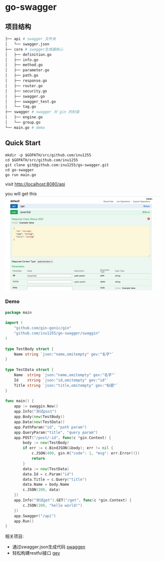 # go-swagger

## 项目结构

``` bash
├── api # swagger 文件夹
│   └── swagger.json
├── core # swagger生成器核心
│   ├── definition.go
│   ├── info.go
│   ├── method.go
│   ├── parameter.go
│   ├── path.go
│   ├── response.go
│   ├── router.go
│   ├── security.go
│   ├── swagger.go
│   ├── swagger_test.go
│   └── tag.go
├── swagger # swagger 对 gin 的封装
│   ├── engine.go
│   └── group.go
└── main.go # demo
```

## Quick Start

```
mkdir -p $GOPATH/src/github.com/inu1255
cd $GOPATH/src/github.com/inu1255
git clone git@github.com:inu1255/go-swagger.git
cd go-swagger
go run main.go
```
visit [http://localhost:8080/api](http://localhost:8080/api)

you will get this
![](./screenshot/swagger.png)

### Demo
``` go
package main

import (
    "github.com/gin-gonic/gin"
    "github.com/inu1255/go-swagger/swaggin"
)

type TestBody struct {
    Name string `json:"name,omitempty" gev:"名字"`
}

type TestData struct {
    Name  string `json:"name,omitempty" gev:"名字"`
    Id    string `json:"id,omitempty" gev:"id"`
    Title string `json:"title,omitempty" gev:"标题"`
}

func main() {
    app := swaggin.New()
    app.Info("测试post")
    app.Body(new(TestBody))
    app.Data(new(TestData))
    app.PathParam("id", "path param")
    app.QueryParam("title", "query param")
    app.POST("/post/:id", func(c *gin.Context) {
        body := new(TestBody)
        if err := c.BindJSON(&body); err != nil {
            c.JSON(400, gin.H{"code": 1, "msg": err.Error()})
            return
        }
        data := new(TestData)
        data.Id = c.Param("id")
        data.Title = c.Query("title")
        data.Name = body.Name
        c.JSON(200, data)
    })
    app.Info("测试get").GET("/get", func(c *gin.Context) {
        c.JSON(200, "hello world!")
    })
    app.Swagger("/api")
    app.Run()
}
```

相关项目:  

-  通过swagger.json生成代码 [swaggen](https://github.com/inu1255/go-swagger/tree/master/swaggen)
-  轻松构建restful接口 [gev](https://github.com/inu1255/gev)